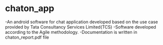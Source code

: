 # chaton_app
-An android software for chat application developed based on the use case provided by Tata Consultancy Services Limited(TCS)
-Software developed according to the Agile methodology.
-Documentation is written in chaton_report.pdf file
